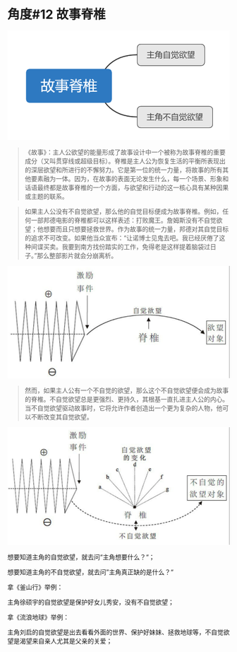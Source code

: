 # 角度\#12 故事脊椎

![](../.gitbook/assets/image%20%2836%29.png)

> 《故事》：主人公欲望的能量形成了故事设计中一个被称为故事脊椎的重要成分（又叫贯穿线或超级目标）。脊椎是主人公为恢复生活的平衡所表现出的深层欲望和所进行的不懈努力。它是第一位的统一力量，将故事的所有其他要素融为一体。因为，在故事的表面无论发生什么，每一个场景、形象和话语最终都是故事脊椎的一个方面，与欲望和行动的这一核心具有某种因果或主题的联系。

> 如果主人公没有不自觉欲望，那么他的自觉目标便成为故事脊椎。例如，任何一部邦德电影的脊椎都可以这样表述：打败魔王。詹姆斯没有不自觉欲望；他想要而且只想要拯救世界。作为故事的统一力量，邦德对其自觉目标的追求不可改变。如果他当众宣布：“让诺博士见鬼去吧。我已经厌倦了这种间谍买卖。我要到南方找份踏实的工作，免得老是这样提着脑袋过日子。”那么整部影片就会分崩离析。

![&#x6765;&#x81EA;&#x300A;&#x6545;&#x4E8B;&#x300B;](../.gitbook/assets/image%20%2886%29.png)

> 然而，如果主人公有一个不自觉的欲望，那么这个不自觉欲望便会成为故事的脊椎。不自觉欲望总是更强烈、更持久，其根基一直扎进主人公的内心。当不自觉欲望驱动故事时，它将允许作者创造出一个更为复杂的人物，他可以不断改变其自觉欲望。

![&#x6765;&#x81EA;&#x300A;&#x6545;&#x4E8B;&#x300B;](../.gitbook/assets/image%20%2821%29.png)

想要知道主角的自觉欲望，就去问“主角想要什么？“；

想要知道主角的不自觉欲望，就去问”主角真正缺的是什么？“

拿《釜山行》举例：

主角徐硕宇的自觉欲望是保护好女儿秀安，没有不自觉欲望；

拿《流浪地球》举例：

主角刘启的自觉欲望是出去看看外面的世界、保护好妹妹、拯救地球等，不自觉欲望是渴望来自亲人尤其是父亲的关爱；

